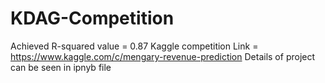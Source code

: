 # KDAG-Competition
Achieved R-squared value = 0.87
Kaggle competition Link = https://www.kaggle.com/c/mengary-revenue-prediction
Details of project can be seen in ipnyb file
